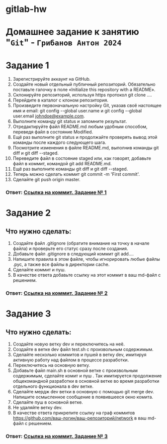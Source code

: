 # gitlab-hw
# Домашнее задание к занятию "`Git`" - `Грибанов Антон 2024`


# Задание 1

   1. Зарегистрируйте аккаунт на GitHub.
   2. Создайте новый отдельный публичный репозиторий. Обязательно поставьте галочку в поле «Initialize this repository with a README».
   3. Склонируйте репозиторий, используя https протокол git clone ....
   4. Перейдите в каталог с клоном репозитория.
   5. Произведите первоначальную настройку Git, указав своё настоящее имя и email: git config --global user.name и git config --global user.email johndoe@example.com.
   6. Выполните команду git status и запомните результат.
   7. Отредактируйте файл README.md любым удобным способом, переведя файл в состояние Modified.
   8. Ещё раз выполните git status и продолжайте проверять вывод этой команды после каждого следующего шага.
   9. Посмотрите изменения в файле README.md, выполнив команды git diff и git diff --staged.
   10. Переведите файл в состояние staged или, как говорят, добавьте файл в коммит, командой git add README.md.
   11. Ещё раз выполните команды git diff и git diff --staged.
   12. Теперь можно сделать коммит git commit -m 'First commit'.
   13. Сделайте git push origin master.


### Ответ: [Ссылка на коммит. Задание № 1](https://github.com/Qshar1408/gitlab-hw/commit/1a55aa9a0c8e39ba2b02c1627fc9a1c0511f6b26)

# Задание 2
## Что нужно сделать:

   1. Создайте файл .gitignore (обратите внимание на точку в начале файла) и проверьте его статус сразу после создания.
   2. Добавьте файл .gitignore в следующий коммит git add....
   3. Напишите правила в этом файле, чтобы игнорировать любые файлы .pyc, а также все файлы в директории cache.
   4. Сделайте коммит и пуш.
   5. В качестве ответа добавьте ссылку на этот коммит в ваш md-файл с решением.

### Ответ: [Ссылка на коммит. Задание № 2](https://github.com/Qshar1408/gitlab-hw/commit/9a6c8823f94d9fbf5870ec0a133c7a4254d1fa88)

# Задание 3
## Что нужно сделать:

   1. Создайте новую ветку dev и переключитесь на неё.
   2. Создайте в ветке dev файл test.sh с произвольным содержимым.
   3. Сделайте несколько коммитов и пушей в ветку dev, имитируя активную работу над файлом в процессе разработки.
   4. Переключитесь на основную ветку.
   5. Добавьте файл main.sh в основной ветке с произвольным содержимым, сделайте комит и пуш . Так имитируется продолжение общекомандной разработки в основной ветке во время разработки отдельного функционала в dev ветке.
   6. Сделайте мердж dev ветки в основную с помощью git merge dev. Напишите осмысленное сообщение в появившееся окно комита.
   7. Сделайте пуш в основной ветке.
   8. Не удаляйте ветку dev.
   9. В качестве ответа прикрепите ссылку на граф коммитов https://github.com/ваш-логин/ваш-репозиторий/network в ваш md-файл с решением.

### Ответ: [Ссылка на коммит. Задание № 3](https://github.com/Qshar1408/gitlab-hw/network)
